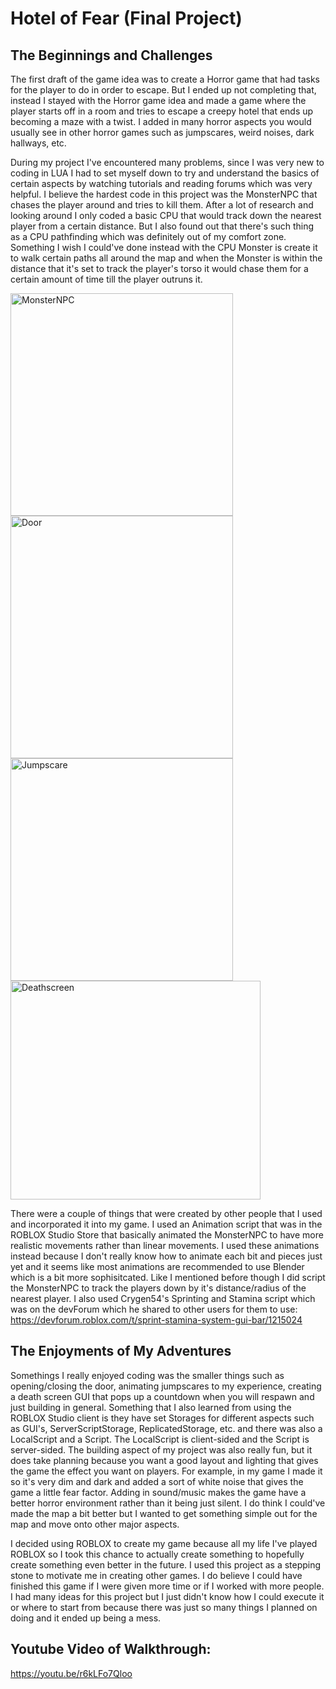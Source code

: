 # Hotel of Fear (Final Project)

## The Beginnings and Challenges

The first draft of the game idea was to create a Horror game that had tasks for the player to do in order to escape. But I ended up not completing that, instead I stayed with the Horror game idea and made a game where the player starts off in a room and tries to escape a creepy hotel that ends up becoming a maze with a twist. I added in many horror aspects you would usually see in other horror games such as jumpscares, weird noises, dark hallways, etc. 

During my project I've encountered many problems, since I was very new to coding in LUA I had to set myself down to try and understand the basics of certain aspects by watching tutorials and reading forums which was very helpful. I believe the hardest code in this project was the MonsterNPC that chases the player around and tries to kill them. After a lot of research and looking around I only coded a basic CPU that would track down the nearest player from a certain distance. But I also found out that there's such thing as a CPU pathfinding which was definitely out of my comfort zone. Something I wish I could've done instead with the CPU Monster is create it to walk certain paths all around the map and when the Monster is within the distance that it's set to track the player's torso it would chase them for a certain amount of time till the player outruns it. 

<img width="356" alt="MonsterNPC" src="https://user-images.githubusercontent.com/79873730/144933807-ab0a99d7-acdc-4e72-88e3-7716a5b6de3d.png"> <img width="356" img height="388" alt="Door" src="https://user-images.githubusercontent.com/79873730/144933805-51d7d783-6934-43b4-8bec-3738af7d5ca2.png"> <img width="356" alt="Jumpscare" src="https://user-images.githubusercontent.com/79873730/144933804-c7762e6d-eb11-449b-ba92-ed02369d4ded.png"> <img width="400" img height="350" alt="Deathscreen" src="https://user-images.githubusercontent.com/79873730/144933803-7b8a2db3-4e10-4897-b5c4-621173d17954.png">

There were a couple of things that were created by other people that I used and incorporated it into my game. I used an Animation script that was in the ROBLOX Studio Store that basically animated the MonsterNPC to have more realistic movements rather than linear movements. I used these animations instead because I don't really know how to animate each bit and pieces just yet and it seems like most animations are recommended to use Blender which is a bit more sophisitcated. Like I mentioned before though I did script the MonsterNPC to track the players down by it's distance/radius of the nearest player. I also used Crygen54's Sprinting and Stamina script which was on the devForum which he shared to other users for them to use: https://devforum.roblox.com/t/sprint-stamina-system-gui-bar/1215024 

## The Enjoyments of My Adventures

Somethings I really enjoyed coding was the smaller things such as opening/closing the door, animating jumpscares to my experience, creating a death screen GUI that pops up a countdown when you will respawn and just building in general. Something that I also learned from using the ROBLOX Studio client is they have set Storages for different aspects such as GUI's, ServerScriptStorage, ReplicatedStorage, etc. and there was also a LocalScript and a Script. The LocalScript is client-sided and the Script is server-sided. The building aspect of my project was also really fun, but it does take planning because you want a good layout and lighting that gives the game the effect you want on players. For example, in my game I made it so it's very dim and dark and added a sort of white noise that gives the game a little fear factor. Adding in sound/music makes the game have a better horror environment rather than it being just silent. I do think I could've made the map a bit better but I wanted to get something simple out for the map and move onto other major aspects.

I decided using ROBLOX to create my game because all my life I've played ROBLOX so I took this chance to actually create something to hopefully create something even better in the future. I used this project as a stepping stone to motivate me in creating other games. I do believe I could have finished this game if I were given more time or if I worked with more people. I had many ideas for this project but I just didn't know how I could execute it or where to start from because there was just so many things I planned on doing and it ended up being a mess.

## Youtube Video of Walkthrough:
https://youtu.be/r6kLFo7Qloo
